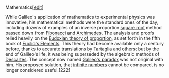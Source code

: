 ###
Mathematics[[edit](/w/index.php?title=Galileo\_Galilei&action=edit&section=35
"Edit section: Mathematics")]

While Galileo's application of mathematics to experimental physics was
innovative, his mathematical methods were the standard ones of the day,
including dozens of examples of an inverse proportion [square
root](/wiki/Square\_root "Square root") method passed down from
[Fibonacci](/wiki/Fibonacci "Fibonacci") and [Archimedes](/wiki/Archimedes
"Archimedes"). The analysis and proofs relied heavily on the [Eudoxian theory
of proportion](/wiki/Eudoxus\_of\_Cnidus#Mathematics "Eudoxus of Cnidus"), as
set forth in the fifth book of [Euclid's Elements](/wiki/Euclid%27s\_Elements
"Euclid's Elements"). This theory had become available only a century before,
thanks to accurate translations by [Tartaglia](/wiki/Niccol%C3%B2\_Tartaglia
"Niccolò Tartaglia") and others; but by the end of Galileo's life, it was
being superseded by the algebraic methods of
[Descartes](/wiki/Ren%C3%A9\_Descartes "René Descartes"). The concept now named
[Galileo's paradox](/wiki/Galileo%27s\_paradox "Galileo's paradox") was not
original with him. His proposed solution, that [infinite
numbers](/wiki/Infinite\_number "Infinite number") cannot be compared, is no
longer considered useful.[222]
